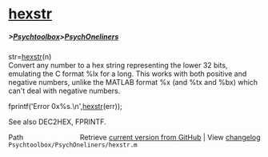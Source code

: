 # [hexstr](hexstr)
##### >[Psychtoolbox](Psychtoolbox)>[PsychOneliners](PsychOneliners)

str=[hexstr](hexstr)(n)  
Convert any number to a hex string representing the lower 32 bits,  
emulating the C format %lx for a long. This works with both positive and  
negative numbers, unlike the MATLAB format %x (and %tx and %bx) which  
can't deal with negative numbers.  
  
fprintf('Error 0x%s.\n',[hexstr](hexstr)(err));  
  
See also DEC2HEX, FPRINTF.  




<div class="code_header" style="text-align:right;">
  <span style="float:left;">Path&nbsp;&nbsp;</span> <span class="counter">Retrieve <a href=
  "https://raw.github.com/Psychtoolbox-3/Psychtoolbox-3/beta/Psychtoolbox/PsychOneliners/hexstr.m">current version from GitHub</a> | View <a href=
  "https://github.com/Psychtoolbox-3/Psychtoolbox-3/commits/beta/Psychtoolbox/PsychOneliners/hexstr.m">changelog</a></span>
</div>
<div class="code">
  <code>Psychtoolbox/PsychOneliners/hexstr.m</code>
</div>

